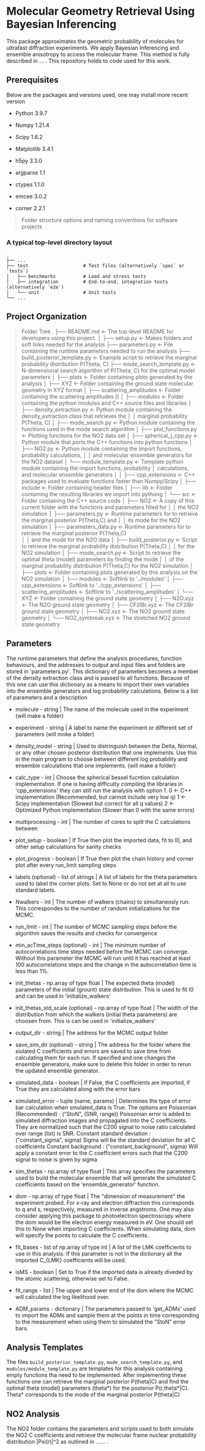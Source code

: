 Molecular Geometry Retrieval Using Bayesian Inferencing
=======================================================

This package approximates the geometric probability of molecules for ultrafast diffraction experiments. We apply Bayesian Inferencing and ensemble anisotropy to access the molecular frame. This method is fully described in ... . This repository holds to code used for this work.

Prerequisites
-------------
Below are the packages and versions used, one may install more recent version
* Python 3.9.7
* Numpy 1.21.4
* Scipy 1.6.2
* Matplotlib 3.4.1
* h5py 3.3.0
* argparse 1.1
* ctypes 1.1.0

* emcee 3.0.2
* corner 2.2.1

> Folder structure options and naming conventions for software projects

### A typical top-level directory layout

    .
    ├── ...
    ├── test                    # Test files (alternatively `spec` or `tests`)
    │   ├── benchmarks          # Load and stress tests
    │   ├── integration         # End-to-end, integration tests (alternatively `e2e`)
    │   └── unit                # Unit tests
    └── ...



Project Organization
--------------------
> Folder Tree
   .
   ├── README.md          <- The top-level README for developers using this project.
   │
   ├── setup.py           <- Makes folders and soft links needed for the analysis
   ├── parameters.py      <- File containing the runtime parameters needed to run the analysis
   ├── build_posterior_template.py <- Example script to retrieve the marginal probability distribution P(Theta, C)
   ├── mode_search_template.py     <- N-dimensional search algorithm of P(Theta, C) for the optimal model parameters
   │
   ├── plots              <- Folder containing plots generated by the analysis
   │
   ├── XYZ                <- Folder containing the ground state molecular geometry in XYZ format
   │
   ├── scattering_amplitudes       <- Folder containing the scattering amplitudes ()
   │
   ├── modules            <- Folder containing the python modules and C++ source files and libraries 
   │   ├── density_extraction.py   <- Python module containing the density_extraction class that retrieves the
   │   │                              marginal probability P(Theta, C)
   │   ├── mode_search.py          <- Python module containing the functions used in the mode search algorithm 
   │   ├── plot_functions.py       <- Plotting functions for the NO2 data set
   │   ├── spherical_j_cpp.py      <- Python module that ports the C++ functions into python functions
   │   ├── NO2.py                  <- Python module containing the import functions, probability calculations,
   │   │                              and molecular ensemble generators for the NO2 dataset 
   │   └── module_template.py      <- Template python module containing the import functions, probability 
   │                                  calculations, and molecular ensemble generators
   │
   │
   ├── cpp_extensions     <- C++ packages used to evaluate functions faster than Numpy/Scipy
   │   ├── include        <- Folder containing header files
   │   ├── lib            <- Folder containing the resulting libraries we import into pythong
   │   └── src            <- Folder containing the C++ source code
   │
   ├── NO2                <- A copy of this current folder with the functions and parameters filled for 
   │   │                     the NO2 simulation 
   │   ├── parameters.py  <- Runtime parameters for to retrieve the marginal posterior P(Theta,C) and
   │   │                     its mode for the NO2 simulation 
   │   ├── parameters_data.py      <- Runtime parameters for to retrieve the marginal posterior P(Theta,C)   
   │   │                              and the mode for the N2O data
   │   ├── build_posterior.py      <- Script to retrieve the marginal probability distribution P(Theta,C)
   │   │                              for the NO2 simulation
   │   ├── mode_search.py <- Script to retrieve the optimal theta (model) parameters by finding the mode 
   │   │                     of the marginal probability distribution P(Theta,C) for the NO2 simulation
   │   ├── plots          <- Folder containing plots generated by this analysis on the NO2 simulation
   │   ├── modules        <- Softlink to '../modules'
   │   ├── cpp_extensions <- Softlink to '../cpp_extensions'
   │   ├── scattering_amplitudes   <- Softlink to '../scattering_amplitudes'
   │   └── XYZ                     <- Folder containing the ground state geometry
   │        ├── N2O.xyz            <- The N2O ground state geometry
   │        ├── CF2IBr.xyz         <- The CF2IBr ground state geometry
   │        ├── NO2.xyz            <- The NO2 ground state geometry
   │        └── NO2_symbreak.xyz   <- The stretched NO2 ground state geometry



Parameters
----------
The runtime parameters that define the analysis procedures, function behaviours, and the addresses to output and input files and folders are stored in 'parameters.py'. This dictionary of parameters becomes a member of the density extraction class and is passed to all functions. Because of this one can use this dictionary as a means to import their own variables into the ensemble generators and log probability calculations. Below is a list of parameters and a description

*  molecule - string | The name of the molecule used in the experiment (will make a folder)
*  experiment - string | A label to name the experiment or different set of parameters (will moke a folder)
*  density_model - string | Used to distringuish between the Delta, Normal, or any other chosen posterior distribution that one implements. Use this in the main program to choose between different log probability and ensemble calculations that one implements. (will make a folder)
*  calc_type - int | Choose the spherical bessel fucntion calculation implementation. If one is having difficulty compiling the libraries in 'cpp_extensions' they can still run the analysis with option 1.
          0 <- C++ implementation (Recommended, but cannot include very low q)
          1 <- Scipy implementation (Slowest but correct for all q values)
          2 <- Optimized Python implementation (Slower than 0 with the same errors)
*  multiprocessing - int | The number of cores to split the C calculations between
*  plot_setup - boolean | If True then plot the imported data, fit to I0, and other setup calculations for sanity checks
*  plot_progress - boolean | If True then plot the chain history and corner plot after every run_limit sampling steps
*  labels (optional) - list of strings | A list of labels for the theta parameters used to label the corner plots. Set to None or do not set at all to use standard labels.

*  Nwalkers - int | The number of walkers (chains) to simultaneosly run. This correspondes to the number of random initializations for the MCMC.
*  run_limit - int | The number of MCMC sampling steps before the algorithm saves the results and checks for convergence
*  min_acTime_steps (optional) - int | The minimum number of autocorrelations time steps needed before the MCMC can converge. Without this parameter the MCMC will run until it has reached at least 100 autocorrelations steps and the change in the autocorrelation time is less than 1%. 
*  init_thetas - np.array of type float | The expected theta (model) parameters of the initial (grount) state distribution. This is used to fit I0 and can be used in 'initialize_walkers'
*  init_thetas_std_scale (optional) - np.array of type float | The width of the distribution from which the walkers (initial theta parameters) are choosen from. This is can be used in 'initialize_walkers'
*  output_dir - string | The address for the MCMC output folder
*  save_sim_dir (optional) - string | The address for the folder where the siulated C coefficients and errors are saved to save time from calculating them for each run. If specified and one changes the ensemble generators, make sure to delete this folder in order to rerun the updated ensemble generator.

*  simulated_data - boolean | If False, the C coefficients are imported, if True they are calculated along with the error bars
*  simulated_error - tuple (name, params) | Determines the type of error bar calculation when smulated_data is True. The options are
          Poissonian (Recommended) : ("StoN", (SNR, range))
              Poissonian error is added to simulated diffraction images
              and propagated into the C coefficients. They are normalized
              such that the C200 signal to noise ratio calculated over
              range (list) is SNR. 
          Constant standard deviation : ("constant_sigma", sigma)
              Sigma will be the standard deviation for all C coefficients
          Constant background : ("constant_background", sigma)
              Will apply a constant error to the C coefficient errors such
              that the C200 signal to noise is given by sigma
*  sim_thetas - np.array of type float | This array specifies the parameters used to build the molecular ensemble that will generate the simulated C coefficients based on the 'ensemble_generator' function. 
*  dom - np.array of type float | The "dimension of measurement" the experiment probed. For x-ray and electron diffraction this corresponds to q and s, respectively, measured in inverse angstroms. One may also consider applying this package to photoelectron spectroscopy where the dom would be the electron energy measured in eV. One should set this to None when importing C coefficients. When simulating data, dom will specify the points to calculate the C coefficients.
*  fit_bases - list of np.array of type int | A list of the LMK coefficients to use in this analysis. If this parameter is not in the dictionary all the imported C_{LMK} coefficients will be used.
*  isMS - boolean | Set to True if the imported data is already diveded by the atomic scattering, otherwise set to False.
*  fit_range - list | The upper and lower end of the dom where the MCMC will calculated the log likelihood over.
*  ADM_params - dictionary | The parameters passed to 'get_ADMs' used to import the ADMs and sample them at the points in time corresponding to the measurement when using them to simulated the "StoN" error bars.


Analysis Templates
------------------
The files `build_posterior_template.py`, `mode_search_template.py`, and `modules/module_template.py` are templates for this analysis containing empty functions tha need to be implemented. After implementing these functions one can retrieve the marginal posterior P(theta|C) and find the optimal theta (model) parameters (theta*) for the posterior P(r,theta*|C). Theta* corresponds to the mode of the marginal posterior P(theta|C)

NO2 Analysis
------------
The NO2 folder contains the parameters and scripts used to both simulate the NO2 C coefficients and retrieve the molecular frame nuclear probability distribution |Psi(r)|^2 as outlined in ...... .

